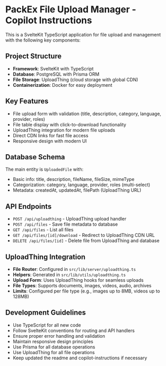 # PackEx File Upload Manager - Copilot Instructions

This is a SvelteKit TypeScript application for file upload and management with the following key components:

## Project Structure
- **Framework**: SvelteKit with TypeScript
- **Database**: PostgreSQL with Prisma ORM
- **File Storage**: UploadThing (cloud storage with global CDN)
- **Containerization**: Docker for easy deployment

## Key Features
- File upload form with validation (title, description, category, language, provider, roles)
- File table display with click-to-download functionality
- UploadThing integration for modern file uploads
- Direct CDN links for fast file access
- Responsive design with modern UI

## Database Schema
The main entity is `UploadedFile` with:
- Basic info: title, description, fileName, fileSize, mimeType
- Categorization: category, language, provider, roles (multi-select)
- Metadata: createdAt, updatedAt, filePath (UploadThing URL)

## API Endpoints
- `POST /api/uploadthing` - UploadThing upload handler
- `POST /api/files` - Save file metadata to database
- `GET /api/files` - List all files
- `GET /api/files/[id]/download` - Redirect to UploadThing CDN URL
- `DELETE /api/files/[id]` - Delete file from UploadThing and database

## UploadThing Integration
- **File Router**: Configured in `src/lib/server/uploadthing.ts`
- **Helpers**: Generated in `src/lib/utils/uploadthing.ts`
- **Upload Form**: Uses UploadThing hooks for seamless uploads
- **File Types**: Supports documents, images, videos, audio, archives
- **Limits**: Configured per file type (e.g., images up to 8MB, videos up to 128MB)

## Development Guidelines
- Use TypeScript for all new code
- Follow SvelteKit conventions for routing and API handlers
- Ensure proper error handling and validation
- Maintain responsive design principles
- Use Prisma for all database operations
- Use UploadThing for all file operations
- Keep updated the readme and copilot-instructions if necessary
